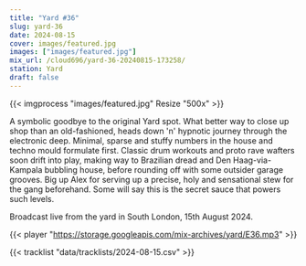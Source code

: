 ```yaml
---
title: "Yard #36"
slug: yard-36
date: 2024-08-15
cover: images/featured.jpg
images: ["images/featured.jpg"]
mix_url: /cloud696/yard-36-20240815-173258/
station: Yard
draft: false
---
```


{{< imgprocess "images/featured.jpg" Resize "500x" >}}

A symbolic goodbye to the original Yard spot. What better way to close up shop than an old-fashioned, heads down 'n' hypnotic journey through the electronic deep. Minimal, sparse and stuffy numbers in the house and techno mould formulate first. Classic drum workouts and proto rave wafters soon drift into play, making way to Brazilian dread and Den Haag-via-Kampala bubbling house, before rounding off with some outsider garage grooves. Big up Alex for serving up a precise, holy and sensational stew for the gang beforehand. Some will say this is the secret sauce that powers such levels.

Broadcast live from the yard in South London, 15th August 2024.

{{< player "https://storage.googleapis.com/mix-archives/yard/E36.mp3" >}}

{{< tracklist "data/tracklists/2024-08-15.csv" >}}
